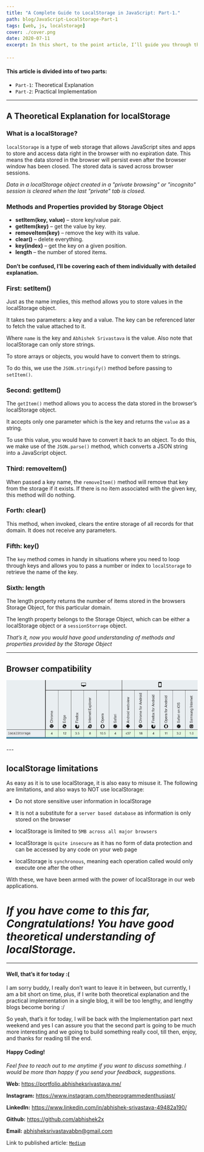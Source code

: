 ```yaml
---
title: "A Complete Guide to LocalStorage in JavaScript: Part-1."
path: blog/JavaScript-LocalStorage-Part-1
tags: [web, js, localstorage]
cover: ./cover.png
date: 2020-07-11
excerpt: In this short, to the point article, I’ll guide you through the complete theoretical explanation and practical implementation of localStorage in JavaScript.

---
```


#### This article is divided into of two parts:
* `Part-1`: Theoretical Explanation
* `Part-2`: Practical Implementation

---

## A Theoretical Explanation for localStorage

### What is a localStorage?

`localStorage` is a type of web storage that allows JavaScript sites and apps to store and access data right in the browser with no expiration date. This means the data stored in the browser will persist even after the browser window has been closed. The stored data is saved across browser sessions.


*Data in a localStorage object created in a "private browsing" or "incognito" session is cleared when the last "private" tab is closed.*

### Methods and Properties provided by Storage Object

* **setItem(key, value)** – store key/value pair.
* **getItem(key)** – get the value by key.
* **removeItem(key)** – remove the key with its value.
* **clear()** – delete everything.
* **key(index)** – get the key on a given position.
* **length** – the number of stored items.

#### Don’t be confused, I’ll be covering each of them individually with detailed explanation.

### First: setItem()

Just as the name implies, this method allows you to store values in the localStorage object.

It takes two parameters: a key and a value. The key can be referenced later to fetch the value attached to it.

Where `name` is the key and `Abhishek Srivastava` is the value. Also note that localStorage can only store strings.

To store arrays or objects, you would have to convert them to strings.

To do this, we use the `JSON.stringify()` method before passing to `setItem()`.

### Second: getItem()

The `getItem()` method allows you to access the data stored in the browser’s localStorage object.

It accepts only one parameter which is the key and returns the `value` as a string.

To use this value, you would have to convert it back to an object.
To do this, we make use of the `JSON.parse()` method, which converts a JSON string into a JavaScript object.

### Third: removeItem()

When passed a key name, the `removeItem()` method will remove that key from the storage if it exists. If there is no item associated with the given key, this method will do nothing.

### Forth: clear()

This method, when invoked, clears the entire storage of all records for that domain. It does not receive any parameters.

### Fifth: key()

The `key` method comes in handy in situations where you need to loop through keys and allows you to pass a number or index to `localStorage` to retrieve the name of the key.

### Sixth: length

The length property returns the number of items stored in the browsers Storage Object, for this particular domain.

The length property belongs to the Storage Object, which can be either a localStorage object or a `sessionStorrage` object.

*That’s it, now you would have good understanding of methods and properties provided by the Storage Object*

---

## Browser compatibility

<img src="./1.png">

<br/>
<br/>
---

## localStorage limitations

As easy as it is to use localStorage, it is also easy to misuse it. The following are limitations, and also ways to NOT use localStorage:


* Do not store sensitive user information in localStorage

* It is not a substitute for a `server based database` as information is only stored on the browser

* localStorage is limited to `5MB across all major browsers`

* localStorage is `quite insecure` as it has no form of data protection and can be accessed by any code on your web page

* localStorage is `synchronous`, meaning each operation called would only execute one after the other

With these, we have been armed with the power of localStorage in our web applications.


# *If you have come to this far, Congratulations! You have good theoretical understanding of localStorage.*

---

#### Well, that’s it for today :(

I am sorry buddy, I really don’t want to leave it in between, but currently, I am a bit short on time, plus, if I write both theoretical explanation and the practical implementation in a single blog, it will be too lengthy, and lengthy blogs become boring :/

So yeah, that’s it for today, I will be back with the Implementation part next weekend and yes I can assure you that the second part is going to be much more interesting and we going to build something really cool, till then, enjoy, and thanks for reading till the end.

#### Happy Coding!
*Feel free to reach out to me anytime if you want to discuss something. I would be more than happy if you send your feedback, suggestions.*


**Web:** https://portfolio.abhisheksrivastava.me/

**Instagram:** https://www.instagram.com/theprogrammedenthusiast/

**LinkedIn:** https://www.linkedin.com/in/abhishek-srivastava-49482a190/

**Github:** https://github.com/abhishek2x

**Email:** abhisheksrivastavabbn@gmail.com



Link to published article: [`Medium`](https://codeburst.io/a-practical-road-map-for-react-development-aad87afdd5d0)